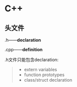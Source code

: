 # C++
## 头文件
.h——**declaration** 

.cpp——**definition**

.h文件只能包含declaration:

> * extern variables
> * function prototypes
> * class/struct declaration
